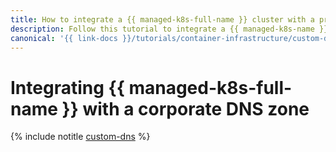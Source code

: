 ```yaml
---
title: How to integrate a {{ managed-k8s-full-name }} cluster with a private corporate DNS zone
description: Follow this tutorial to integrate a {{ managed-k8s-name }} cluster with a private corporate DNS zone.
canonical: '{{ link-docs }}/tutorials/container-infrastructure/custom-dns'
---
```


# Integrating {{ managed-k8s-full-name }} with a corporate DNS zone

{% include notitle [custom-dns](../../_tutorials/k8s/custom-dns.md) %}
